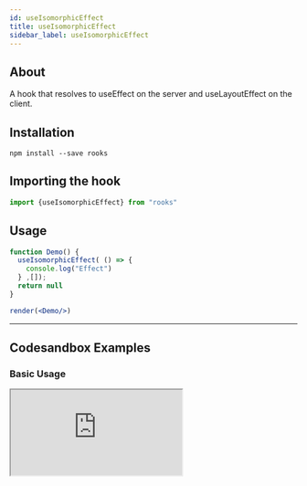 ```yaml
---
id: useIsomorphicEffect
title: useIsomorphicEffect
sidebar_label: useIsomorphicEffect
---
```



    

## About

A hook that resolves to useEffect on the server and useLayoutEffect on the client.

[//]: # "Main"

## Installation

    npm install --save rooks

## Importing the hook

```javascript
import {useIsomorphicEffect} from "rooks"
```

## Usage

```jsx
function Demo() {
  useIsomorphicEffect( () => {
    console.log("Effect")
  } ,[]);
  return null
}

render(<Demo/>)
```


---

## Codesandbox Examples

### Basic Usage    

<iframe src="https://codesandbox.io/embed/useisomorphiceffect-kn02d?fontsize=14&hidenavigation=1&theme=dark"
   style={{
    width: "100%",
    height: 500,
    border: 0,
    borderRadius: 4,
    overflow: "hidden"
  }} 
title="useIsomorphicEffect"
allow="accelerometer; ambient-light-sensor; camera; encrypted-media; geolocation; gyroscope; hid; microphone; midi; payment; usb; vr; xr-spatial-tracking"
sandbox="allow-forms allow-modals allow-popups allow-presentation allow-same-origin allow-scripts"
/>

## Join Bhargav's discord server
You can click on the floating discord icon at the bottom right of the screen and talk to us in our server.

